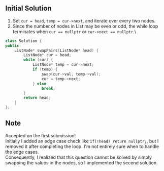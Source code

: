 ## Initial Solution
1. Set `cur = head`, `temp = cur->next`, and iterate over every two nodes.
2. Since the number of nodes in List may be even or odd, the while loop terminates when `cur == nullptr` or `cur->next == nullptr`.\

```cpp
class Solution {
public:
    ListNode* swapPairs(ListNode* head) {
        ListNode* cur = head;
        while (cur) {
            ListNode* temp = cur->next;
            if (temp) {
                swap(cur->val, temp->val);
                cur = temp->next;
            } else
                break;
        }
        return head;
    }
};
```

## Note
Accepted on the first submission!\
Initially I added an edge case check like `if(!head) return nullptr;`, but I removed it after completing the loop. I'm not entirely sure when to handle the edge cases.\
Consequently, I realized that this question cannot be solved by simply swapping the values in the nodes, so I implemented the second solution.
